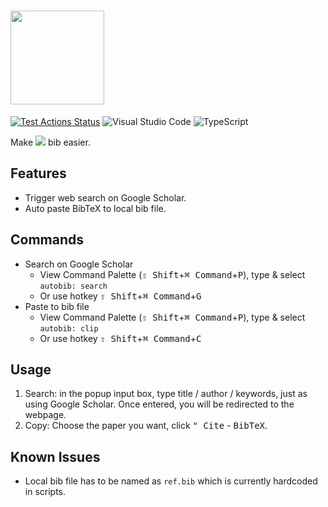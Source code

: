 # <img src="https://github.com/htian97/autobib/blob/main/icons/icon.png" width="150">  
[![Test Actions Status](https://github.com/platinumjesus/vscode-advanced-search-extension/workflows/Test/badge.svg)](https://github.com/platinumjesus/vscode-advanced-search-extension/actions)
![Visual Studio Code](https://img.shields.io/badge/Visual%20Studio%20Code-0078d7.svg?style=for-the-badge&logo=visual-studio-code&logoColor=white)
![TypeScript](https://img.shields.io/badge/typescript-%23007ACC.svg?style=for-the-badge&logo=typescript&logoColor=white)

Make <img src="https://render.githubusercontent.com/render/math?math=\LaTeX"> bib easier.

## Features

- Trigger web search on Google Scholar.
- Auto paste BibTeX to local bib file.

## Commands

- Search on Google Scholar
  - View Command Palette (<kbd>⇧ Shift</kbd>+<kbd>⌘ Command</kbd>+<kbd>P</kbd>), type & select `autobib: search`
  - Or use hotkey <kbd>⇧ Shift</kbd>+<kbd>⌘ Command</kbd>+<kbd>G</kbd>
- Paste to bib file
  - View Command Palette (<kbd>⇧ Shift</kbd>+<kbd>⌘ Command</kbd>+<kbd>P</kbd>), type & select `autobib: clip`
  - Or use hotkey <kbd>⇧ Shift</kbd>+<kbd>⌘ Command</kbd>+<kbd>C</kbd>

## Usage

1. Search: in the popup input box, type title / author / keywords, just as using Google Scholar. Once entered, you will be redirected to the webpage.
2. Copy: Choose the paper you want, click <kbd>\" Cite</kbd> - <kbd>BibTeX</kbd>.

## Known Issues

- Local bib file has to be named as `ref.bib` which is currently hardcoded in scripts.
